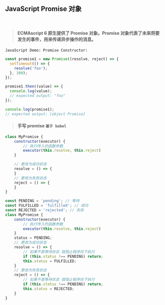 ## JavaScript Promise 对象

<br >

>#### ECMAscript 6 原生提供了 Promise 对象。Promise 对象代表了未来将要发生的事件，用来传递异步操作的消息。

`JavaScript Demo: Promise Constructor:`

```javascript
const promise1 = new Promise((resolve, reject) => {
  setTimeout(() => {
    resolve('foo');
  }, 300);
});

promise1.then((value) => {
  console.log(value);
  // expected output: "foo"
});

console.log(promise1);
// expected output: [object Promise]
```

> #### 手写 promise `基于 babel`

```javascript
class MyPromise {
    constructor(executor) {
        // 执行传入的函数参数
        executor(this.resolve, this.reject)
    }

    // 更改为成功状态
    resolve = () => {
    }
    // 更改为失败状态
    reject = () => {
    }
}
```

```javascript
const PENDING = 'pending'; // 等待
const FULFILLED = 'fulfilled'; // 成功
const REJECTED = 'rejected'; // 失败
class MyPromise {
    constructor(executor) {
        // 执行传入的函数参数
        executor(this.resolve, this.reject)
    }
    status = PENDING;
    // 更改为成功状态
    resolve = () => {
        // 如果不是等待状态 就阻止程序向下执行
        if (this.status !== PENDING) return;
        this.status = FULFILLED;
    }
    // 更改为失败状态
    reject = () => {
        // 如果不是等待状态 就阻止程序向下执行
        if (this.status !== PENDING) return;
        this.status = REJECTED;
    }
}
```